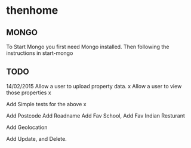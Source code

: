 # thenhome

MONGO
-------------

To Start Mongo you first need Mongo installed. 
Then following the instructions in start-mongo

TODO 
-------------

14/02/2015
Allow a user to upload property data. x
Allow a user to view those properties x

Add Simple tests for the above x

Add Postcode
Add Roadname
Add Fav School,
Add Fav Indian Resturant

Add Geolocation


Add Update, and Delete.
